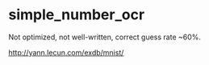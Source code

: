 # simple_number_ocr

Not optimized, not well-written, correct guess rate ~60%.

http://yann.lecun.com/exdb/mnist/
